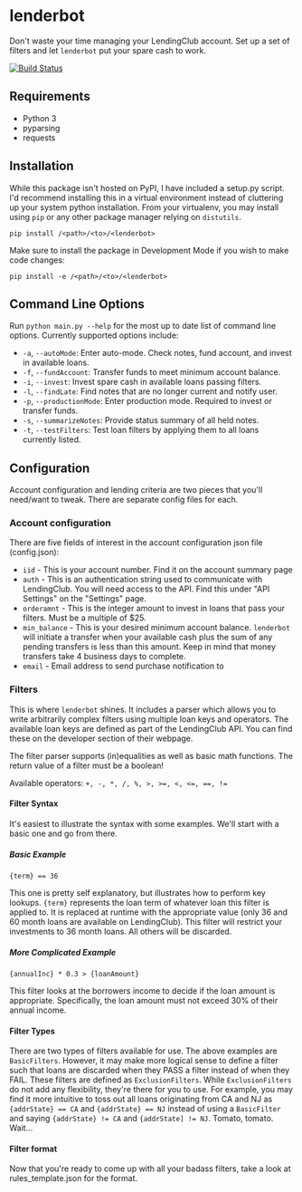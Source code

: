 # lenderbot
Don't waste your time managing your LendingClub account. Set up a set of filters and let `lenderbot` put your spare cash to work.

[![Build Status](https://travis-ci.org/jbutler/auto-investor.svg?branch=master)](https://travis-ci.org/jbutler/auto-investor)

## Requirements
* Python 3
* pyparsing
* requests

## Installation
While this package isn't hosted on PyPI, I have included a setup.py script. I'd recommend installing this in a virtual environment instead of cluttering up your system python installation. From your virtualenv, you may install using `pip` or any other package manager relying on `distutils`.

`pip install /<path>/<to>/<lenderbot>`

Make sure to install the package in Development Mode if you wish to make code changes:

`pip install -e /<path>/<to>/<lenderbot>`

## Command Line Options
Run `python main.py --help` for the most up to date list of command line options. Currently supported options include:
* `-a`, `--autoMode`: Enter auto-mode. Check notes, fund account, and invest in available loans.
* `-f`, `--fundAccount`: Transfer funds to meet minimum account balance.
* `-i`, `--invest`: Invest spare cash in available loans passing filters.
* `-l`, `--findLate`: Find notes that are no longer current and notify user.
* `-p`, `--productionMode`: Enter production mode. Required to invest or transfer funds.
* `-s`, `--summarizeNotes`: Provide status summary of all held notes.
* `-t`, `--testFilters`: Test loan filters by applying them to all loans currently listed.

## Configuration
Account configuration and lending criteria are two pieces that you'll need/want to tweak. There are separate config files for each.

### Account configuration
There are five fields of interest in the account configuration json file (config.json):
* `iid` - This is your account number. Find it on the account summary page
* `auth` - This is an authentication string used to communicate with LendingClub. You will need access to the API. Find this under "API Settings" on the "Settings" page.
* `orderamnt` - This is the integer amount to invest in loans that pass your filters. Must be a multiple of $25.
* `min_balance` - This is your desired minimum account balance. `lenderbot` will initiate a transfer when your available cash plus the sum of any pending transfers is less than this amount. Keep in mind that money transfers take 4 business days to complete.
* `email` - Email address to send purchase notification to

### Filters
This is where `lenderbot` shines. It includes a parser which allows you to write arbitrarily complex filters using multiple loan keys and operators. The available loan keys are defined as part of the LendingClub API. You can find these on the developer section of their webpage.

The filter parser supports (in)equalities as well as basic math functions. The return value of a filter must be a boolean!

Available operators: `+, -, *, /, %, >, >=, <, <=, ==, !=`

#### Filter Syntax
It's easiest to illustrate the syntax with some examples. We'll start with a basic one and go from there.

##### Basic Example
`{term} == 36`

This one is pretty self explanatory, but illustrates how to perform key lookups. `{term}` represents the loan term of whatever loan this filter is applied to. It is replaced at runtime with the appropriate value (only 36 and 60 month loans are available on LendingClub). This filter will restrict your investments to 36 month loans. All others will be discarded.

##### More Complicated Example
`{annualInc} * 0.3 > {loanAmount}`

This filter looks at the borrowers income to decide if the loan amount is appropriate. Specifically, the loan amount must not exceed 30% of their annual income.

#### Filter Types
There are two types of filters available for use. The above examples are `BasicFilters`. However, it may make more logical sense to define a filter such that loans are discarded when they PASS a filter instead of when they FAIL. These filters are defined as `ExclusionFilters`. While `ExclusionFilters` do not add any flexibility, they're there for you to use. For example, you may find it more intuitive to toss out all loans originating from CA and NJ as `{addrState} == CA` and `{addrState} == NJ` instead of using a `BasicFilter` and saying `{addrState} != CA` and `{addrState] != NJ`. Tomato, tomato. Wait...

#### Filter format
Now that you're ready to come up with all your badass filters, take a look at rules_template.json for the format.

